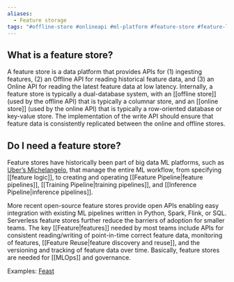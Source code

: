 ```yaml
---
aliases:
  - Feature storage
tags: "#offline-store #onlineapi #ml-platform #feature-store #feature-logic #feature-pipeline #ml #api #python #spark #flink #sql"
---
```

## What is a feature store?
A feature store is a data platform that provides APIs for (1) ingesting features, (2) an Offline API for reading historical feature data, and (3) an Online API for reading the latest feature data at low latency. Internally, a feature store is typically a dual-database system, with an [[offline store]] (used by the offline API) that is typically a columnar store, and an [[online store]] (used by the online API) that is typically a row-oriented database or key-value store. The implementation of the write API should ensure that feature data is consistently replicated between the online and offline stores.

## Do I need a feature store?
Feature stores have historically been part of big data ML platforms, such as [Uber’s Michelangelo](https://www.uber.com/en-SE/blog/michelangelo-machine-learning-platform/), that manage the entire ML workflow, from specifying [[feature logic]], to creating and operating [[Feature Pipeline|feature pipelines]], [[Training Pipeline|training pipelines]], and [[Inference Pipeline|inference pipelines]]. 

More recent open-source feature stores provide open APIs enabling easy integration with existing ML pipelines written in Python, Spark, Flink, or SQL. Serverless feature stores further reduce the barriers of adoption for smaller teams. The key [[Feature|features]] needed by most teams include APIs for consistent reading/writing of point-in-time correct feature data, monitoring of features, [[Feature Reuse|feature discovery and reuse]], and the versioning and tracking of feature data over time. Basically, feature stores are needed for [[MLOps]] and governance. 

Examples: [Feast](https://docs.feast.dev/)
